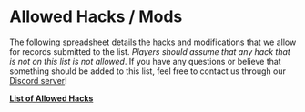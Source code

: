 <div class='panel fade js-scroll-anim' data-anim='fade'>

# Allowed Hacks / Mods

The following spreadsheet details the hacks and modifications that we allow for records submitted to the list. *Players should assume that any hack that is not on this list is not allowed*. If you have any questions or believe that something should be added to this list, feel free to contact us through our [Discord server](https://discord.gg/demonlist)!
  
[**List of Allowed Hacks**](https://docs.google.com/spreadsheets/d/1evE4nXATxRAQWu2Ajs54E6cVUqHBoSid8I7JauJnOzg/edit?usp=sharing)

</div>
